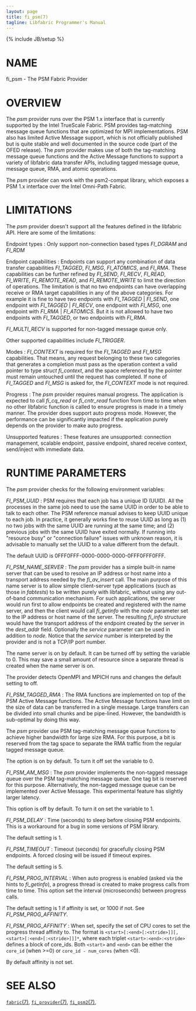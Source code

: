 ```yaml
---
layout: page
title: fi_psm(7)
tagline: Libfabric Programmer's Manual
---
```

{% include JB/setup %}

# NAME

fi_psm \- The PSM Fabric Provider

# OVERVIEW

The *psm* provider runs over the PSM 1.x interface that is currently
supported by the Intel TrueScale Fabric. PSM provides tag-matching
message queue functions that are optimized for MPI implementations.
PSM also has limited Active Message support, which is not officially
published but is quite stable and well documented in the source code
(part of the OFED release). The *psm* provider makes use of both the
tag-matching message queue functions and the Active Message functions
to support a variety of libfabric data transfer APIs, including tagged
message queue, message queue, RMA, and atomic operations.

The *psm* provider can work with the psm2-compat library, which exposes
a PSM 1.x interface over the Intel Omni-Path Fabric.

# LIMITATIONS

The *psm* provider doesn't support all the features defined in the
libfabric API. Here are some of the limitations:

Endpoint types
: Only support non-connection based types *FI_DGRAM* and *FI_RDM*

Endpoint capabilities
: Endpoints can support any combination of data transfer capabilities
  *FI_TAGGED*, *FI_MSG*, *FI_ATOMICS*, and *FI_RMA*. These capabilities
  can be further refined by *FI_SEND*, *FI_RECV*, *FI_READ*, *FI_WRITE*,
  *FI_REMOTE_READ*, and *FI_REMOTE_WRITE* to limit the direction of
  operations. The limitation is that no two endpoints can have overlapping
  receive or RMA target capabilities in any of the above categories. For
  example it is fine to have two endpoints with *FI_TAGGED* | *FI_SEND*,
  one endpoint with *FI_TAGGED* | *FI_RECV*, one endpoint with *FI_MSG*,
  one endpoint with *FI_RMA* | *FI_ATOMICS*. But it is not allowed to
  have two endpoints with *FI_TAGGED*, or two endpoints with *FI_RMA*.

  *FI_MULTI_RECV* is supported for non-tagged message queue only.

  Other supported capabilities include *FI_TRIGGER*.

Modes
: *FI_CONTEXT* is required for the *FI_TAGGED* and *FI_MSG*
  capabilities. That means, any request belonging to these two
  categories that generates a completion must pass as the operation
  context a valid pointer to type *struct fi_context*, and the space
  referenced by the pointer must remain untouched until the request
  has completed. If none of *FI_TAGGED* and *FI_MSG* is asked for,
  the *FI_CONTEXT* mode is not required.

Progress
: The *psm* provider requires manual progress. The application is
  expected to call *fi_cq_read* or *fi_cntr_read* function from time
  to time when no other libfabric function is called to ensure
  progress is made in a timely manner. The provider does support
  auto progress mode. However, the performance can be significantly
  impacted if the application purely depends on the provider to
  make auto progress.

Unsupported features
: These features are unsupported: connection management,
  scalable endpoint, passive endpoint, shared receive context,
  send/inject with immediate data.

# RUNTIME PARAMETERS

The *psm* provider checks for the following environment variables:

*FI_PSM_UUID*
: PSM requires that each job has a unique ID (UUID). All the processes
  in the same job need to use the same UUID in order to be able to
  talk to each other. The PSM reference manual advises to keep UUID
  unique to each job. In practice, it generally works fine to reuse
  UUID as long as (1) no two jobs with the same UUID are running at
  the same time; and (2) previous jobs with the same UUID have exited
  normally. If running into "resource busy" or "connection failure"
  issues with unknown reason, it is advisable to manually set the UUID
  to a value different from the default.

  The default UUID is 0FFF0FFF-0000-0000-0000-0FFF0FFF0FFF.

*FI_PSM_NAME_SERVER*
: The *psm* provider has a simple built-in name server that can be used
  to resolve an IP address or host name into a transport address needed
  by the *fi_av_insert* call. The main purpose of this name server is to
  allow simple client-server type applications (such as those in *fabtests*)
  to be written purely with libfabric, without using any out-of-band
  communication mechanism. For such applications, the server would run first
  to allow endpoints be created and registered with the name server, and
  then the client would call *fi_getinfo* with the *node* parameter set to
  the IP address or host name of the server. The resulting *fi_info*
  structure would have the transport address of the endpoint created by the
  server in the *dest_addr* field. Optionally the *service* parameter can
  be used in addition to *node*. Notice that the *service* number is
  interpreted by the provider and is not a TCP/IP port number.

  The name server is on by default. It can be turned off by setting the
  variable to 0. This may save a small amount of resource since a separate
  thread is created when the name server is on.

  The provider detects OpenMPI and MPICH runs and changes the default setting
  to off.

*FI_PSM_TAGGED_RMA*
: The RMA functions are implemented on top of the PSM Active Message functions.
  The Active Message functions have limit on the size of data can be transferred
  in a single message. Large transfers can be divided into small chunks and
  be pipe-lined. However, the bandwidth is sub-optimal by doing this way.

  The *psm* provider use PSM tag-matching message queue functions to achieve
  higher bandwidth for large size RMA. For this purpose, a bit is reserved from
  the tag space to separate the RMA traffic from the regular tagged message queue.

  The option is on by default. To turn it off set the variable to 0.

*FI_PSM_AM_MSG*
: The *psm* provider implements the non-tagged message queue over the PSM
  tag-matching message queue. One tag bit is reserved for this purpose.
  Alternatively, the non-tagged message queue can be implemented over
  Active Message. This experimental feature has slightly larger latency.

  This option is off by default. To turn it on set the variable to 1.

*FI_PSM_DELAY*
: Time (seconds) to sleep before closing PSM endpoints. This is a workaround
  for a bug in some versions of PSM library.

  The default setting is 1.

*FI_PSM_TIMEOUT*
: Timeout (seconds) for gracefully closing PSM endpoints. A forced closing
  will be issued if timeout expires.

  The default setting is 5.

*FI_PSM_PROG_INTERVAL*
: When auto progress is enabled (asked via the hints to *fi_getinfo*),
  a progress thread is created to make progress calls from time to time.
  This option set the interval (microseconds) between progress calls.

  The default setting is 1 if affinity is set, or 1000 if not. See
  *FI_PSM_PROG_AFFINITY*.

*FI_PSM_PROG_AFFINITY*
: When set, specify the set of CPU cores to set the progress thread
  affinity to. The format is
  `<start>[:<end>[:<stride>]][,<start>[:<end>[:<stride>]]]*`,
  where each triplet `<start>:<end>:<stride>` defines a block of
  core_ids. Both `<start>` and `<end>` can be either the `core_id`
  (when >=0) or `core_id - num_cores` (when <0).

  By default affinity is not set.

# SEE ALSO

[`fabric`(7)](fabric.7.html),
[`fi_provider`(7)](fi_provider.7.html),
[`fi_psm2`(7)](fi_psm2.7.html),

